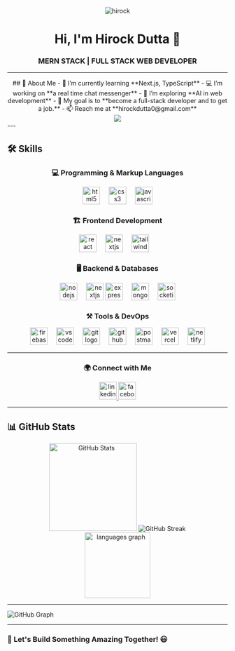 <!-- Banner Image -->
<p align="center">
  <img src="https://res.cloudinary.com/dusp1j4e0/image/upload/v1738693879/GitHub%20Profile/GitHub_banner_a7jsej.png" alt="hirock" />
</p>

<h1 align="center">Hi, I'm Hirock Dutta 👋</h1>
<h3 align="center">MERN STACK | FULL STACK WEB DEVELOPER</h3>

---
<div align="center">
  <div>
  ## 🚀 About Me
  - 🌱 I’m currently learning **Next.js, TypeScript**
  - 💻 I’m working on **a real time chat messenger**
  - 📖 I’m exploring **AI in web development**
  - 🎯 My goal is to **become a full-stack developer and to get a job.**
  - 📫 Reach me at **hirockdutta0@gmail.com**
  </div>
  <div>
    <img height="" src="https://res.cloudinary.com/dusp1j4e0/image/upload/v1738729071/GitHub%20Profile/tec-horick_qw1dtp.gif"  />
  </div>
</div>
---

## 🛠 Skills  

<h3 align="center">💻 Programming & Markup Languages</h3>  
<div align="center">
<img src="https://cdn.jsdelivr.net/gh/devicons/devicon/icons/html5/html5-original.svg" height="40" alt="html5 logo"  />
<img width="12" />
<img src="https://cdn.jsdelivr.net/gh/devicons/devicon/icons/css3/css3-original.svg" height="40" alt="css3 logo"  />
<img width="12" />
<img src="https://cdn.jsdelivr.net/gh/devicons/devicon/icons/javascript/javascript-original.svg" height="40" alt="javascript logo"  />
</div>

<h3 align="center">🏗 Frontend Development</h3>  
<div align="center">
<img src="https://cdn.jsdelivr.net/gh/devicons/devicon/icons/react/react-original.svg" height="40" alt="react logo"  />
<img width="12" />
<img src="https://cdn.jsdelivr.net/gh/devicons/devicon/icons/nextjs/nextjs-original.svg" height="40" alt="nextjs logo"  />
<img width="12" />
<img src="https://cdn.jsdelivr.net/gh/devicons/devicon/icons/tailwindcss/tailwindcss-original-wordmark.svg" height="40" alt="tailwindcss logo"  />
<img width="12" />
</div>

<h3 align="center">🖥 Backend & Databases</h3>  
<div align="center">
  <img src="https://cdn.simpleicons.org/nodedotjs/339933" height="40" alt="nodejs logo"  />
  <img width="12" />
  <img src="https://cdn.jsdelivr.net/gh/devicons/devicon/icons/nextjs/nextjs-original.svg" height="40" alt="nextjs logo"  />
  <img src="https://skillicons.dev/icons?i=express" height="40" alt="express logo"  />
  <img width="12" />
  <img src="https://skillicons.dev/icons?i=mongodb" height="40" alt="mongodb logo"  />
  <img width="12" />
  <img src="https://img.shields.io/badge/Socket.io-010101?logo=socketdotio&logoColor=white&style=for-the-badge" height="40" alt="socketio logo"  />
</div>


<h3 align="center">⚒ Tools & DevOps </h3> 
<div align="center">
  <img src="https://cdn.jsdelivr.net/gh/devicons/devicon/icons/firebase/firebase-plain-wordmark.svg" height="40" alt="firebase logo"  />
  <img width="12" />
  <img src="https://cdn.jsdelivr.net/gh/devicons/devicon/icons/vscode/vscode-original.svg" height="40" alt="vscode logo"  />
  <img width="12" />
  <img src="https://cdn.jsdelivr.net/gh/devicons/devicon/icons/git/git-original.svg" height="40" alt="git logo"  />
  <img width="12" />
  <img src="https://skillicons.dev/icons?i=github" height="40" alt="github logo"  />
  <img width="12" />
  <img src="https://cdn.simpleicons.org/postman/FF6C37" height="40" alt="postman logo"  />
  <img width="12" />
  <img src="https://skillicons.dev/icons?i=vercel" height="40" alt="vercel logo"  />
  <img width="12" />
  <img src="https://cdn.simpleicons.org/netlify/00C7B7" height="40" alt="netlify logo"  />
</div>

---

 <h3 align="center">🌍 Connect with Me </h3> 
<div align="center">
    <a href="https://www.linkedin.com/in/hirock-dutta-196a7a267/">
        <img src="https://cdn.jsdelivr.net/gh/devicons/devicon/icons/linkedin/linkedin-original.svg" height="40" alt="linkedin logo"  />
  </a>
  <a href="https://www.facebook.com/profile.php?id=100028605347325">
  <img src="https://cdn.jsdelivr.net/gh/devicons/devicon/icons/facebook/facebook-original.svg" height="40" alt="facebook logo"  />
  </a>
</div>

---

## 📊 GitHub Stats  

<div align="center">
  <img src="https://github-readme-stats.vercel.app/api?username=hirock0&hide_title=false&hide_rank=false&show_icons=true&include_all_commits=true&count_private=true&disable_animations=false&theme=dracula&locale=en&hide_border=false&order=1" height="200" alt="GitHub Stats" />
  <img src="https://hirock0-github-readme-streak-stats.vercel.app?user=hirock0&theme=dracula&card_width=500&card_height=200" alt="GitHub Streak" />
</div>
<div align="center">
  <img src="https://github-readme-stats.vercel.app/api/top-langs?username=hirock0&locale=en&hide_title=false&layout=compact&card_width=320&langs_count=5&theme=dracula&hide_border=false&order=2" height="150" alt="languages graph"  />
</div>

---

 <img src="https://github-readme-activity-graph.vercel.app/graph?username=hirock0&bg_color=000000&color=d800db&line=00ffbf&point=ffffff&area=true&hide_border=true)](https://github.com/ashutosh00710/github-readme-activity-graph" alt="GitHub Graph" />

---





### 🚀 Let's Build Something Amazing Together! 😃
